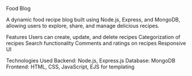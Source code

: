Food Blog

A dynamic food recipe blog built using Node.js, Express, and MongoDB, allowing users to explore, share, and manage delicious recipes.

Features
Users can create, update, and delete recipes
Categorization of recipes
Search functionality
Comments and ratings on recipes
Responsive UI

Technologies Used
Backend: Node.js, Express.js
Database: MongoDB 
Frontend: HTML, CSS, JavaScript, EJS for templating

